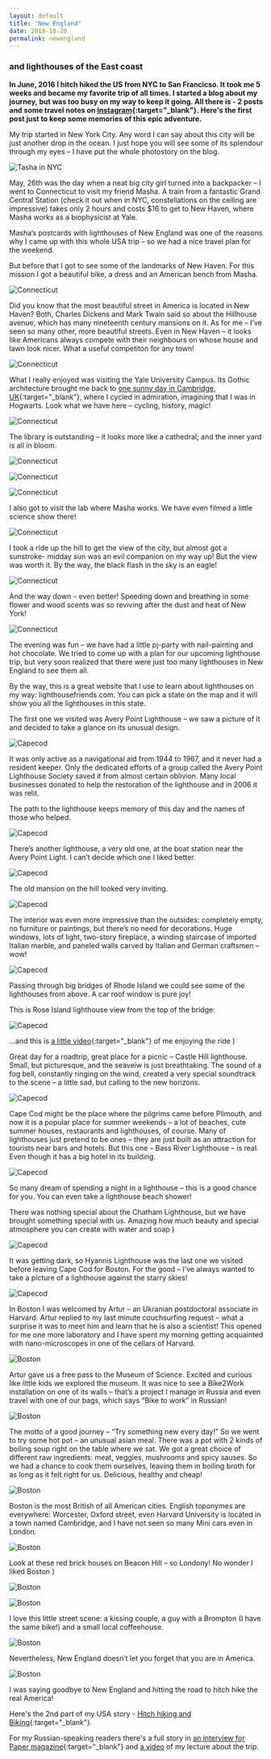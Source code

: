 ```yaml
---
layout: default
title: "New England"
date: 2018-10-20
permalink: newengland
---
```


### and lighthouses of the East coast

**In June, 2016 I hitch hiked the US from NYC to San Francicso. It took me 5 weeks and became my favorite trip of all times. I started a blog about my journey, but was too busy on my way to keep it going. All there is - 2 posts and some travel notes on [Instagram](https://www.instagram.com/explore/tags/redheadinusa/){:target="\_blank"}. Here's the first post just to keep some memories of this epic adventure.**

My trip started in New York City.
Any word I can say about this city will be just another drop in the ocean. I just hope you will see some of its splendour through my eyes – I have put the whole photostory on the blog.

![Tasha in NYC](https://pp.userapi.com/c636528/v636528351/d297/sBUBBl275Pw.jpg "NYC")

May, 26th was the day when a neat big city girl turned into a backpacker – I went to Connecticut to visit my friend Masha. A train from a fantastic Grand Central Station (check it out when in NYC, constellations on the ceiling are impressive) takes only 2 hours and costs \$16 to get to New Haven, where Masha works as a biophysicist at Yale.

Masha’s postcards with lighthouses of New England was one of the reasons why I came up with this whole USA trip – so we had a nice travel plan for the weekend.

But before that I got to see some of the landmarks of New Haven. For this mission I got a beautiful bike, a dress and an American bench from Masha.

![Connecticut](https://pp.userapi.com/c636528/v636528351/d27c/yVQjVNtq5bA.jpg "dress bike bench")

Did you know that the most beautiful street in America is located in New Haven? Both, Charles Dickens and Mark Twain said so about the Hillhouse avenue, which has many nineteenth century mansions on it. As for me – I’ve seen so many other, more beautiful streets. Even in New Haven – it looks like Americans always compete with their neighbours on whose house and lawn look nicer. What a useful competiton for any town!

![Connecticut](https://pp.userapi.com/c636528/v636528351/d631/MXZTwzshLVs.jpg "most beautiful street")

What I really enjoyed was visiting the Yale University Campus. Its Gothic architecture brought me back to [one sunny day in Cambridge, UK](https://2girls2bikes.com/cambridge/){:target="\_blank"}, where I cycled in admiration, imagining that I was in Hogwarts. Look what we have here – cycling, history, magic!

![Connecticut](https://pp.userapi.com/c636528/v636528351/d285/rNXIBHXD3Uc.jpg "Yale bike")

The library is outstanding – it looks more like a cathedral; and the inner yard is all in bloom.

![Connecticut](https://pp.userapi.com/c636528/v636528351/d682/byZwydoRqFY.jpg "library")

![Connecticut](https://pp.userapi.com/c636528/v636528351/d679/M8I1q7tO09w.jpg "library")

![Connecticut](https://pp.userapi.com/c636528/v636528351/d628/RRW-knJrWD4.jpg "yard")

I also got to visit the lab where Masha works. We have even filmed a little science show there!

![Connecticut](https://pp.userapi.com/c636528/v636528351/d670/he7fz_15oww.jpg "yard")

I took a ride up the hill to get the view of the city, but almost got a sunstroke- midday sun was an evil companion on my way up! But the view was worth it. By the way, the black flash in the sky is an eagle!

![Connecticut](https://pp.userapi.com/c636528/v636528351/d61f/DTgZ-QA6gC8.jpg "eagle")

And the way down – even better! Speeding down and breathing in some flower and wood scents was so reviving after the dust and heat of New York!

![Connecticut](https://pp.userapi.com/c636528/v636528351/d26a/RF2gl-Qk4Pw.jpg "bikedown")

The evening was fun – we have had a little pj-party with nail-painting and hot chocolate. We tried to come up with a plan for our upcoming lighthouse trip, but very soon realized that there were just too many lighthouses in New England to see them all.

By the way, this is a great website that I use to learn about lighthouses on my way: lighthousefriends.com. You can pick a state on the map and it will show you all the lighthouses in this state.

The first one we visited was Avery Point Lighthouse – we saw a picture of it and decided to take a glance on its unusual design.

![Capecod](https://pp.userapi.com/c636528/v636528351/d4c3/SWucOL8IS1o.jpg "averypoint")

It was only active as a navigational aid from 1944 to 1967, and it never had a resident keeper. Only the dedicated efforts of a group called the Avery Point Lighthouse Society saved it from almost certain oblivion. Many local businesses donated to help the restoration of the lighthouse and in 2006 it was relit.

The path to the lighthouse keeps memory of this day and the names of those who helped.

![Capecod](https://pp.userapi.com/c636528/v636528351/d4a8/WDFdD9eYzmI.jpg "averypoint")

There’s another lighthouse, a very old one, at the boat station near the Avery Point Light. I can’t decide which one I liked better.

![Capecod](https://pp.userapi.com/c636528/v636528351/d655/cU3jRyue_EE.jpg "averypoint")

The old mansion on the hill looked very inviting.

![Capecod](https://pp.userapi.com/c636528/v636528351/d4ba/0smYcv8BhuU.jpg "averypoint")

The interior was even more impressive than the outsides: completely empty, no furniture or paintings, but there’s no need for decorations. Huge windows, lots of light, two-story fireplace, a winding staircase of imported Italian marble, and paneled walls carved by Italian and German craftsmen – wow!

![Capecod](https://pp.userapi.com/c636528/v636528351/d589/y7imx2KRb5g.jpg "averypoint")

Passing through big bridges of Rhode Island we could see some of the lighthouses from above. A car roof window is pure joy!

This is Rose Island lighthouse view from the top of the bridge:

![Capecod](https://pp.userapi.com/c636528/v636528351/d4cc/nmvaElwowkA.jpg "roseisland")

…and this is [a little video](https://www.instagram.com/p/BGM21e2BdKk/){:target="\_blank"} of me enjoying the ride )

Great day for a roadtrip, great place for a picnic – Castle Hill lighthouse. Small, but picturesque, and the seaveiw is just breathtaking. The sound of a fog bell, constantly ringing on the wind, created a very special soundtrack to the scene – a little sad, but calling to the new horizons.

![Capecod](https://pp.userapi.com/c636528/v636528351/d4de/C9rBwdOQ_A8.jpg "castlehill")

Cape Cod might be the place where the pilgrims came before Plimouth, and now it is a popular place for summer weekends – a lot of beaches, cute summer houses, restaurants and lighthouses, of course. Many of lighthouses just pretend to be ones – they are just built as an attraction for tourists near bars and hotels. But this one – Bass River Lighthouse – is real. Even though it has a big hotel in its building.

![Capecod](https://pp.userapi.com/c636528/v636528351/d50b/o6dMX39PLdQ.jpg "bassriver")

So many dream of spending a night in a lighthouse – this is a good chance for you. You can even take a lighthouse beach shower!

There was nothing special about the Chatham Lighthouse, but we have brought something special with us. Amazing how much beauty and special atmosphere you can create with water and soap )

![Capecod](https://pp.userapi.com/c636528/v636528351/d4f0/AyhYIOpFRmk.jpg "chatham")

It was getting dark, so Hyannis Lighthouse was the last one we visited before leaving Cape Cod for Boston. For the good – I’ve always wanted to take a picture of a lighthouse against the starry skies!

![Capecod](https://pp.userapi.com/c636528/v636528351/d592/pFtyU1fsSmE.jpg "hyannis")

In Boston I was welcomed by Artur – an Ukranian postdoctoral associate in Harvard. Artur replied to my last minute couchsurfing request – what a surprise it was to meet him and learn that he is also a scientist! This opened for me one more laboratory and I have spent my morning getting acquainted with nano-microscopes in one of the cellars of Harvard.

![Boston](https://pp.userapi.com/c636528/v636528351/d68b/pU3TlGUNfwA.jpg "uni")

Artur gave us a free pass to the Museum of Science. Excited and curious like little kids we explored the museum. It was nice to see a Bike2Work installation on one of its walls – that’s a project I manage in Russia and even travel with one of our bags, which says “Bike to work” in Russian!

![Boston](https://pp.userapi.com/c636528/v636528351/d667/N01hegfalX0.jpg "bike2work")

The motto of a good journey – “Try something new every day!” So we went to try some hot pot – an unusual asian meal. There was a pot with 2 kinds of boiling soup right on the table where we sat. We got a great choice of different raw ingredients: meat, veggies, mushrooms and spicy sauses. So we had a chance to cook them ourselves, leaving them in boiling broth for as long as it felt right for us. Delicious, healthy and cheap!

![Boston](https://pp.userapi.com/c636528/v636528351/d63a/-dAzTmpMXus.jpg "koreanfood")

Boston is the most British of all American cities. English toponymes are everywhere: Worcester, Oxford street, even Harvard University is located in a town named Cambridge, and I have not seen so many Mini cars even in London.

![Boston](https://pp.userapi.com/c636528/v636528351/d64c/YawZi8ruuw8.jpg "mini")

Look at these red brick houses on Beacon Hill – so Londony! No wonder I liked Boston )

![Boston](https://pp.userapi.com/c636528/v636528351/d643/o5MXKupgLQc.jpg "door")

![Boston](https://pp.userapi.com/c636528/v636528351/d577/SIXmF5S8LIM.jpg "books")

I love this little street scene: a kissing couple, a guy with a Brompton (I have the same bike!) and a small local coffeehouse.

![Boston](https://pp.userapi.com/c636528/v636528351/d51d/5T35jzBzLk8.jpg "bro")

Nevertheless, New England doesn’t let you forget that you are in America.

![Boston](https://pp.userapi.com/c636528/v636528351/d52f/BmHrlhrXsIw.jpg "flag")

I was saying goodbye to New England and hitting the road to hitch hike the real America!

Here's the 2nd part of my USA story - [Hitch hiking and Biking](./hitchbiking.html){:target="\_blank"}.

For my Russian-speaking readers there's a full story in [an interview for Paper magazine](https://www.instagram.com/explore/tags/redheadinusa/){:target="\_blank"} and [a video](https://www.pscp.tv/w/1mrGmbpzamVJy) of my lecture about the trip.
